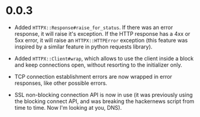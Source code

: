 # 0.0.3

* Added `HTTPX::Response#raise_for_status`. If there was an error response, it will raise it's exception. If the HTTP response has a 4xx or 5xx error, it will raise an `HTTPX::HTTPError` exception (this feature was inspired by a similar feature in python requests library).

* Added `HTTPX::Client#wrap`, which allows to use the client inside a block and keep connections open, without resorting to the initializer only.

* TCP connection establishment errors are now wrapped in error responses, like other possible errors.

* SSL non-blocking connection API is now in use (it was previously using the blocking connect API, and was breaking the hackernews script from time to time. Now I'm looking at you, DNS).
